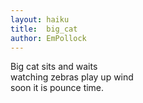 ```yaml
---
layout: haiku
title:  big_cat
author: EmPollock
---
```


Big cat sits and waits<br>
watching zebras play up wind<br>
soon it is pounce time.<br>